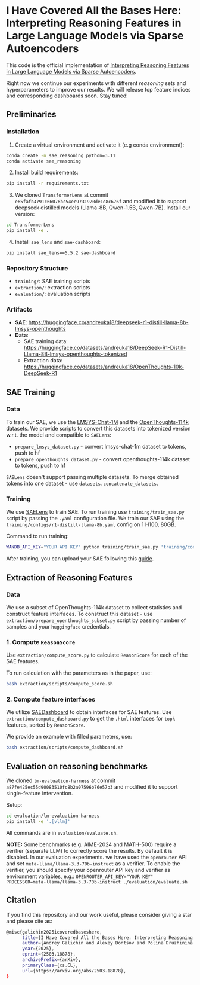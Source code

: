 # I Have Covered All the Bases Here: Interpreting Reasoning Features in Large Language Models via Sparse Autoencoders

This code is the official implementation of [Interpreting Reasoning Features in Large Language Models via Sparse Autoencoders](https://arxiv.org/abs/2503.18878).

Right now we continue our experiments with different *reasoning* sets and hyperparameters to improve our results. We will release top feature indices and corresponding dashboards soon. Stay tuned!

## Preliminaries

### Installation

1. Create a virtual environment and activate it (e.g conda environment):
```bash
conda create -n sae_reasoning python=3.11
conda activate sae_reasoning
```
2. Install build requirements:
```bash
pip install -r requirements.txt
```
3. We cloned `TransformerLens` at commit `e65fafb4791c66076bc54ec9731920de1e8c676f` and modified it to support deepseek distilled models (Llama-8B, Qwen-1.5B, Qwen-7B).
Install our version:
```bash
cd TransformerLens
pip install -e .
```
4. Install `sae_lens` and `sae-dashboard`:
```bash
pip install sae_lens==5.5.2 sae-dashboard
```

### Repository Structure

- `training/`: SAE training scripts
- `extraction/`: extraction scripts
- `evaluation/`: evaluation scripts

### Artifacts

- **SAE**: https://huggingface.co/andreuka18/deepseek-r1-distill-llama-8b-lmsys-openthoughts
- **Data**:
    - SAE training data: https://huggingface.co/datasets/andreuka18/DeepSeek-R1-Distill-Llama-8B-lmsys-openthoughts-tokenized
    - Extraction data: https://huggingface.co/datasets/andreuka18/OpenThoughts-10k-DeepSeek-R1

## SAE Training

### Data

To train our SAE, we use the [LMSYS-Chat-1M](lmsys/lmsys-chat-1m) and the [OpenThoughts-114k](open-thoughts/OpenThoughts-114k) datasets. We provide scripts to convert this datasets into tokenized version w.r.t. the model and compatible to `SAELens`:
- `prepare_lmsys_dataset.py` - convert lmsys-chat-1m dataset to tokens, push to hf
- `prepare_openthoughts_dataset.py` - convert openthoughts-114k dataset to tokens, push to hf

`SAELens` doesn't support passing multiple datasets. To merge obtained tokens into one dataset - use `datasets.concatenate_datasets`.

### Training

We use [SAELens](https://github.com/jbloomAus/SAELens) to train SAE. To run training use `training/train_sae.py` script by passing the `.yaml` configuration file. We train our SAE using the `training/configs/r1-distill-llama-8b.yaml` config on 1 H100, 80GB. 

Command to run training:
```bash
WANDB_API_KEY="YOUR API KEY" python training/train_sae.py 'training/configs/r1-distill-llama-8b.yaml'
```

After training, you can upload your SAE following this [guide](https://jbloomaus.github.io/SAELens/training_saes/#uploading-saes-to-huggingface).

## Extraction of Reasoning Features

### Data

We use a subset of OpenThoughts-114k dataset to collect statistics and construct feature interfaces. To construct this dataset - use `extraction/prepare_openthoughts_subset.py` script by passing number of samples and your `huggingface` credentials.

### 1. Compute `ReasonScore`

Use `extraction/compute_score.py` to calculate `ReasonScore` for each of the SAE features. 

To run calculation with the parameters as in the paper, use:
```bash
bash extraction/scripts/compute_score.sh
```

### 2. Compute feature interfaces

We utilize [SAEDashboard](https://github.com/jbloomAus/SAEDashboard) to obtain interfaces for SAE features. Use `extraction/compute_dashboard.py` to get the `.html` interfaces for `topk` features, sorted by `ReasonScore`.

We provide an example with filled parameters, use:
```bash
bash extraction/scripts/compute_dashboard.sh
```

## Evaluation on reasoning benchmarks

We cloned `lm-evaluation-harness` at commit `a87fe425ec55d90083510fc8b2a07596b76e57b3` and modified it to support single-feature intervention.

Setup:
```bash
cd evaluation/lm-evaluation-harness
pip install -e '.[vllm]'
```

All commands are in `evaluation/evaluate.sh`.

**NOTE:** Some benchmarks (e.g. AIME-2024 and MATH-500) require a verifier (separate LLM) to correctly score the results. By default it is disabled. In our evaluation experiments. we have used the `openrouter` API and set `meta-llama/llama-3.3-70b-instruct` as a verifier. To enable the verifier, you should specify your openrouter API key and verifier as environment variables, e.g.:
`OPENROUTER_API_KEY="YOUR KEY" PROCESSOR=meta-llama/llama-3.3-70b-instruct ./evaluation/evaluate.sh`

## Citation

If you find this repository and our work useful, please consider giving a star and please cite as:

```bash
@misc{galichin2025icoveredbaseshere,
      title={I Have Covered All the Bases Here: Interpreting Reasoning Features in Large Language Models via Sparse Autoencoders}, 
      author={Andrey Galichin and Alexey Dontsov and Polina Druzhinina and Anton Razzhigaev and Oleg Y. Rogov and Elena Tutubalina and Ivan Oseledets},
      year={2025},
      eprint={2503.18878},
      archivePrefix={arXiv},
      primaryClass={cs.CL},
      url={https://arxiv.org/abs/2503.18878}, 
}
```
